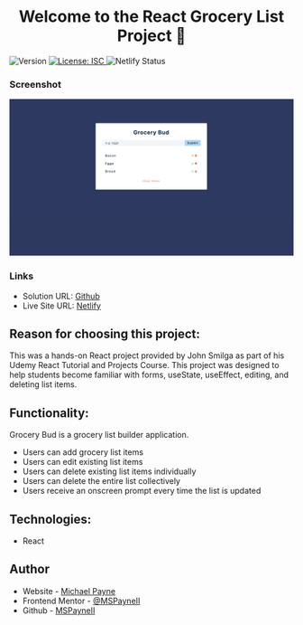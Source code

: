 <h1 align="center">Welcome to the React Grocery List Project 👋</h1>
<p>
  <img alt="Version" src="https://img.shields.io/badge/version-1.0.0-blue.svg?cacheSeconds=2592000" />
  <a href="#" target="_blank">
    <img alt="License: ISC" src="https://img.shields.io/badge/License-ISC-yellow.svg" />
  </a>
  <img alt="Netlify Status" src="https://api.netlify.com/api/v1/badges/9555e02f-68d7-43e7-ba85-d525b306d33d/deploy-status" />
</p>

### Screenshot

![Screenshot](public/screenshot.png)

### Links

- Solution URL: [Github](https://github.com/MSPayneII/react-grocery-list-builder)
- Live Site URL: [Netlify](https://mspayneii-react-grocery-list-builder.netlify.app/)

## Reason for choosing this project:

This was a hands-on React project provided by John Smilga as part of his Udemy React Tutorial and Projects Course. This project was designed to help students become familiar with forms, useState, useEffect, editing, and deleting list items.

## Functionality:

Grocery Bud is a grocery list builder application.

- Users can add grocery list items
- Users can edit existing list items
- Users can delete existing list items individually
- Users can delete the entire list collectively
- Users receive an onscreen prompt every time the list is updated

## Technologies:

- React

## Author

- Website - [Michael Payne](https://michaelspayneii.com/)
- Frontend Mentor - [@MSPayneII](https://www.frontendmentor.io/profile/MSPayneII)
- Github - [MSPayneII](https://github.com/MSPayneII)
